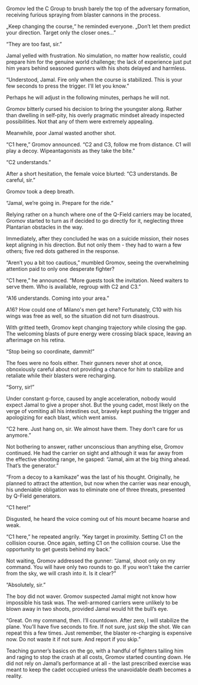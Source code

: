 Gromov led the C Group to brush barely the top of the adversary formation, receiving furious spraying from blaster cannons in the process.

„Keep changing the course,“ he reminded everyone. „Don’t let them predict your direction. Target only the closer ones…”

“They are too fast, sir.”

Jamal yelled with frustration. No simulation, no matter how realistic, could prepare him for the genuine world challenge; the lack of experience just put him years behind seasoned gunners with his shots delayed and harmless.

“Understood, Jamal. Fire only when the course is stabilized. This is your few seconds to press the trigger. I'll let you know.”

Perhaps he will adjust in the following minutes, perhaps he will not.

Gromov bitterly cursed his decision to bring the youngster along. Rather than dwelling in self-pity, his overly pragmatic mindset already inspected possibilities. Not that any of them were extremely appealing.

Meanwhile, poor Jamal wasted another shot.

“C1 here,” Gromov announced. “C2 and C3, follow me from distance. C1 will play a decoy. Wipeantagonists as they take the bite.”

“C2 understands.”

After a short hesitation, the female voice blurted: “C3 understands. Be careful, sir.”

Gromov took a deep breath.

“Jamal, we’re going in. Prepare for the ride.”

Relying rather on a hunch where one of the Q-Field carriers may be located, Gromov started to turn as if decided to go directly for it, neglecting three Plantarian obstacles in the way.

Immediately, after they concluded he was on a suicide mission, their noses kept aligning in his direction. But not only them - they had to warn a few others; five red dots gathered in the response.

“Aren’t you a bit too cautious,” mumbled Gromov, seeing the overwhelming attention paid to only one desperate fighter?

“C1 here,” he announced. “More guests took the invitation. Need waiters to serve them. Who is available, regroup with C2 and C3.”

“A16 understands. Coming into your area.”

A16? How could one of Milano's men get here? Fortunately, C10 with his wings was free as well, so the situation did not turn disastrous.

With gritted teeth, Gromov kept changing trajectory while closing the gap. The welcoming blasts of pure energy were crossing black space, leaving an afterimage on his retina.

“Stop being so coordinate, dammit!”

The foes were no fools either. Their gunners never shot at once, obnoxiously careful about not providing a chance for him to stabilize and retaliate while their blasters were recharging.

“Sorry, sir!”

Under constant g-force, caused by angle acceleration, nobody would expect Jamal to give a proper shot. But the young cadet, most likely on the verge of vomiting all his intestines out, bravely kept pushing the trigger and apologizing for each blast, which went amiss.

“C2 here. Just hang on, sir. We almost have them. They don’t care for us anymore.”

Not bothering to answer, rather unconscious than anything else, Gromov continued. He had the carrier on sight and although it was far away from the effective shooting range, he gasped: “Jamal, aim at the big thing ahead. That’s the generator.”

“From a decoy to a kamikaze” was the last of his thought. Originally, he planned to attract the attention, but now when the carrier was near enough, his undeniable obligation was to eliminate one of three threats, presented by Q-Field generators.

“C1 here!”

Disgusted, he heard the voice coming out of his mount became hoarse and weak.

“C1 here,” he repeated angrily. “Key target in proximity. Setting C1 on the collision course. Once again, setting C1 on the collision course. Use the opportunity to get guests behind my back.”

Not waiting, Gromov addressed the gunner: “Jamal, shoot only on my command. You will have only two rounds to go. If you won’t take the carrier from the sky, we will crash into it. Is it clear?”

“Absolutely, sir.”

The boy did not waver. Gromov suspected Jamal might not know how impossible his task was. The well-armored carriers were unlikely to be blown away in two shoots, provided Jamal would hit the bull’s eye.

“Great. On my command, then. I’ll countdown. After zero, I will stabilize the plane. You’ll have five seconds to fire. If not sure, just skip the shot. We can repeat this a few times. Just remember, the blaster re-charging is expensive now. Do not waste it if not sure. And report if you skip.”

Teaching gunner’s basics on the go, with a handful of fighters tailing him and raging to stop the crash at all costs, Gromov started counting down. He did not rely on Jamal’s performance at all - the last prescribed exercise was meant to keep the cadet occupied unless the unavoidable death becomes a reality.



